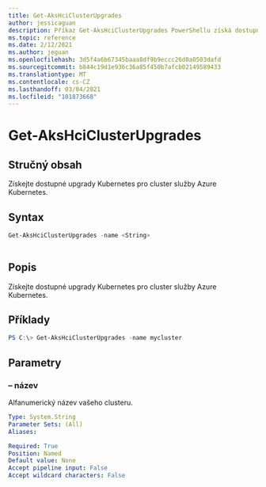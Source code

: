 ```yaml
---
title: Get-AksHciClusterUpgrades
author: jessicaguan
description: Příkaz Get-AksHciClusterUpgrades PowerShellu získá dostupné upgrady Kubernetes pro cluster služby Azure Kubernetes.
ms.topic: reference
ms.date: 2/12/2021
ms.author: jeguan
ms.openlocfilehash: 3d5f4a6b67345baaa8df9b9eccc26d0a0503dafd
ms.sourcegitcommit: b844c19d1e936c36a85f450b7afcb02149589433
ms.translationtype: MT
ms.contentlocale: cs-CZ
ms.lasthandoff: 03/04/2021
ms.locfileid: "101873668"
---
```

# <a name="get-akshciclusterupgrades"></a>Get-AksHciClusterUpgrades

## <a name="synopsis"></a>Stručný obsah
Získejte dostupné upgrady Kubernetes pro cluster služby Azure Kubernetes.

## <a name="syntax"></a>Syntax

```powershell
Get-AksHciClusterUpgrades -name <String>
                          
```

## <a name="description"></a>Popis
Získejte dostupné upgrady Kubernetes pro cluster služby Azure Kubernetes.

## <a name="examples"></a>Příklady

```powershell
PS C:\> Get-AksHciClusterUpgrades -name mycluster
```

## <a name="parameters"></a>Parametry

### <a name="-name"></a>– název
Alfanumerický název vašeho clusteru.

```yaml
Type: System.String
Parameter Sets: (All)
Aliases:

Required: True
Position: Named
Default value: None
Accept pipeline input: False
Accept wildcard characters: False
```
